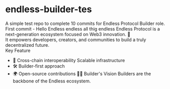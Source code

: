 # endless-builder-tes
A simple test repo to complete 10 commits for Endless Protocol Builder role.
First commit - Hello Endless
endless
all thig endless
Endless Protocol is a next-generation ecosystem focused on Web3 innovation. 🚀  
It empowers developers, creators, and communities to build a truly decentralized future.  
Key Feature
- 🔗 Cross-chain interoperability
Scalable infrastructure  
- 🛠️ Builder-first approach  
- 🌍 Open-source contributions
🧑‍💻 Builder's Vision
Builders are the backbone of the Endless ecosystem.